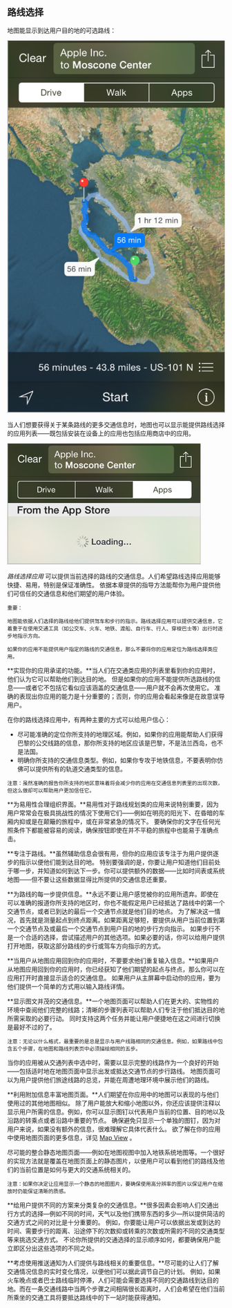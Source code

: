 ## 路线选择

地图能显示到达用户目的地的可选路线：

![images](images/routing_2x.png)
 
当人们想要获得关于某条路线的更多交通信息时，地图也可以显示能提供路线选择的应用列表——既包括安装在设备上的应用也包括应用商店中的应用。
 
![images](images/routing_apps_2x.png) 
 
*路线选择应用* 可以提供当前选择的路线的交通信息。人们希望路线选择应用能够快捷、易用，特别是保证准确性。
依据本章提供的指导方法能帮你为用户提供他们可信任的交通信息和他们期望的用户体验。

`重要：`

`地图能依据人们选择的路线给他们提供驾车和步行的指示。路线选择应用可以提供交通信息，它着重于在使用交通工具（如公交车、火车、地铁、渡船、自行车、行人、穿梭巴士等）出行时逐步地指示方向。`

`如果你的应用不能提供用户指定的路线的交通信息，那么不要将你的应用定位为路线选择类应用。`

**实现你的应用承诺的功能。**当人们在交通类应用的列表里看到你的应用时，他们认为它可以帮助他们到达目的地。
但是如果你的应用不能提供所选路线的信息——或者它不包括它看似应该涵盖的交通信息——用户就不会再次使用它。
准确的表现出你应用的能力是十分重要的；否则，你的应用会看起来像是在故意误导用户。

在你的路线选择应用中，有两种主要的方式可以给用户信心：
-	尽可能准确的定位你所支持的地理区域。例如，如果你的应用能帮助人们获得巴黎的公交线路的信息，那你所支持的地区应该是巴黎，不是法兰西岛，也不是法国。
-	明确你所支持的交通信息类型。例如，如果你专攻于地铁信息，不要表明你仿佛可以提供所有的轨道交通类型的信息。

`注意：虽然准确的报告你所支持的地区意味着将会减少你的应用在交通信息列表里的出现次数，但这么做却可以帮助用户更加信任它。`

**为易用性合理组织界面。**易用性对于路线规划类的应用来说特别重要，因为用户常常会在极具挑战性的情况下使用它们——例如在明亮的阳光下、在昏暗的车厢内抑或是在颠簸的旅程中，或在非常紧急的情况下。
要确保你的文字在任何光照条件下都能被容易的阅读，确保按钮即使在并不平稳的旅程中也能易于准确点击。

**专注于路线。**虽然辅助信息会很有用，但你的应用应该专注于为用户提供逐步的指示以便他们能到达目的地。
特别要强调的是，你要让用户知道他们目前处于哪一步，并知道如何到达下一步。你可以提供额外的数据——比如时间表或系统地图——但不要让这些数据显得比所提供的交通信息还重要。

**为路线的每一步提供信息。**永远不要让用户感觉被你的应用所遗弃。即使在可以准确的报道你所支持的地区时，你也不能假定用户已经抵达了路线中的第一个交通节点，或者已到达的最后一个交通节点就是他们目的地点。
为了解决这一情况，首先就是测量起点到终点距离。如果距离足够短，要提供从用户当前位置到第一个交通节点及或最后一个交通节点到用户目的地的步行方向指示。
如果步行不是一个合适的选择，尝试描述用户的其他选项。如果必要的话，你可以给用户提供打开地图，获取这部分路线的步行或驾车方向指示的方式。

**当用户从地图应用回到你的应用时，不要要求他们重复输入信息。**如果用户从地图应用回到你的应用时，你已经获知了他们期望的起点与终点，那么你可以在应用打开时直接显示适合的交通信息。
如果用户从主屏幕中启动你的应用，要为他们提供一个简单的方式用以输入路线详情。

**显示图文并茂的交通信息。**一个地图页面可以帮助人们在更大的、实物性的环境中查阅他们完整的线路；清晰的步骤列表可以帮助人们专注于他们抵达目的地所需采取的必要行动。
同时支持这两个任务并能让用户便捷地在这之间进行切换是最好不过的了。

`注意：无论以什么格式，最重要的是总是显示与用户线路相同的交通信息。例如，如果路线中包含五个步骤，在地图和路线列表页中必须描绘相同的五步。`

当你的应用被从交通列表中选中时，需要以显示完整的线路作为一个良好的开始——包括适时地在地图页面中显示出发或抵达交通节点的步行路线。
地图页面可以为用户提供他们旅途线路的总览，并能在周遭地理环境中展示他们的路线。

**利用附加信息丰富地图页面。**人们期望在你应用中的地图可以表现的与他们使用过的其他地图相似。
除了用户能放大和缩小地图以外，你还应该提供注释以显示用户所需的信息。例如，你可以显示图钉以代表用户当前的位置、目的地以及沿路的转乘点或者沿路中重要的节点。
确保避免只显示一个单独的图钉，因为对用户来说，如果没有额外的信息，很难理解它具体代表什么。
欲了解在你的应用中使用地图页面的更多信息，详见 [Map View](https://developer.apple.com/library/ios/documentation/UserExperience/Conceptual/MobileHIG/ContentViews.html#//apple_ref/doc/uid/TP40006556-CH13-SW134) 。

尽可能的整合静态地图页面——例如在地图视图中加入地铁系统地图等。一个很好的实现方法就是覆盖在地图页面上的静态图片，以便用户可以看到他们的路线及他们的当前位置是如何与更大的交通系统相关的。

`注意：如果你决定让应用显示一个静态的地图图片，要确保使用高分辨率的图片以保证用户在缩放时仍能保证清晰的质感。`

**给用户提供不同的方案来分类复杂的交通信息。**很多因素会影响人们交通出行方式的选择—例如不同的时间，天气以及他们携带东西的多少—所以提供简洁的交通方式之间的对比是十分重要的。
例如，你要能让用户可以依据出发或到达的时间、需要步行的距离、沿途停下的次数抑或转乘的次数或所需的不同的交通类型等来挑选交通方式。
不论你所提供的交通选择的显示顺序如何，都要确保用户能立即区分出这些选项的不同之处。

**考虑使用推送通知为人们提供与路线相关的重要信息。**尽可能的让人们了解交通情况信息的实时变化情况，以便他们可以据此调节自己的计划。
例如，如果火车晚点或者巴士路线临时停滞，人们可能会需要选择不同的交通路线到达目的地。而在一条交通线路中当两个步骤之间相隔很长距离时，人们会希望在他们当前所乘坐的交通工具将要抵达路线中的下一站时能获得通知。

